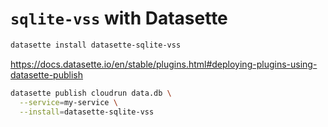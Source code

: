 # `sqlite-vss` with Datasette

```bash
datasette install datasette-sqlite-vss
```

https://docs.datasette.io/en/stable/plugins.html#deploying-plugins-using-datasette-publish

```bash
datasette publish cloudrun data.db \
  --service=my-service \
  --install=datasette-sqlite-vss
```
